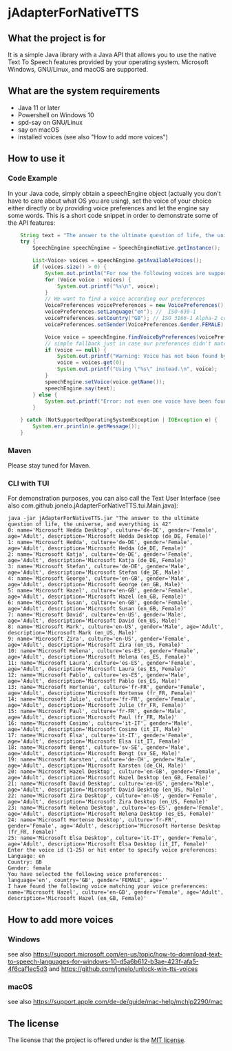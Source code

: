# jAdapterForNativeTTS

## What the project is for
It is a simple Java library with a Java API that allows you to use the native Text To Speech features provided by your operating system.
Microsoft Windows, GNU/Linux, and macOS are supported.


## What are the system requirements
* Java 11 or later
* Powershell on Windows 10
* spd-say on GNU/Linux
* say on macOS
* installed voices (see also "How to add more voices")

## How to use it
### Code Example
In your Java code, simply obtain a speechEngine object (actually you don't have to care about what OS you are using),
set the voice of your choice either directly or by providing voice preferences and let the engine say some words. This is a short code snippet in order to demonstrate some of the API features:

```java
    String text = "The answer to the ultimate question of life, the universe, and everything is 42";
    try {
        SpeechEngine speechEngine = SpeechEngineNative.getInstance();

        List<Voice> voices = speechEngine.getAvailableVoices();
        if (voices.size() > 0) {
            System.out.println("For now the following voices are supported:\n");
            for (Voice voice : voices) {
                System.out.printf("%s\n", voice);
            }
            // We want to find a voice according our preferences
            VoicePreferences voicePreferences = new VoicePreferences();
            voicePreferences.setLanguage("en"); //  ISO-639-1
            voicePreferences.setCountry("GB"); // ISO 3166-1 Alpha-2 code
            voicePreferences.setGender(VoicePreferences.Gender.FEMALE);

            Voice voice = speechEngine.findVoiceByPreferences(voicePreferences);
            // simple fallback just in case our preferences didn't match any voice
            if (voice == null) {
                System.out.printf("Warning: Voice has not been found by the voice preferences %s\n", voicePreferences);
                voice = voices.get(0);
                System.out.printf("Using \"%s\" instead.\n", voice);
            }
            speechEngine.setVoice(voice.getName());
            speechEngine.say(text);
        } else {
            System.out.printf("Error: not even one voice have been found.\n");
        }

    } catch (NotSupportedOperatingSystemException | IOException e) {
        System.err.println(e.getMessage());
    }
```
### Maven

Please stay tuned for Maven.

### CLI with TUI
For demonstration purposes, you can also call the Text User Interface (see also com.github.jonelo.jAdapterForNativeTTS.tui.Main.java):

```
java -jar jAdapterForNativeTTS.jar "The answer to the ultimate question of life, the universe, and everything is 42"
0: name='Microsoft Hedda Desktop', culture='de-DE', gender='Female', age='Adult', description='Microsoft Hedda Desktop (de_DE, Female)'
1: name='Microsoft Hedda', culture='de-DE', gender='Female', age='Adult', description='Microsoft Hedda (de_DE, Female)'
2: name='Microsoft Katja', culture='de-DE', gender='Female', age='Adult', description='Microsoft Katja (de_DE, Female)'
3: name='Microsoft Stefan', culture='de-DE', gender='Male', age='Adult', description='Microsoft Stefan (de_DE, Male)'
4: name='Microsoft George', culture='en-GB', gender='Male', age='Adult', description='Microsoft George (en_GB, Male)'
5: name='Microsoft Hazel', culture='en-GB', gender='Female', age='Adult', description='Microsoft Hazel (en_GB, Female)'
6: name='Microsoft Susan', culture='en-GB', gender='Female', age='Adult', description='Microsoft Susan (en_GB, Female)'
7: name='Microsoft David', culture='en-US', gender='Male', age='Adult', description='Microsoft David (en_US, Male)'
8: name='Microsoft Mark', culture='en-US', gender='Male', age='Adult', description='Microsoft Mark (en_US, Male)'
9: name='Microsoft Zira', culture='en-US', gender='Female', age='Adult', description='Microsoft Zira (en_US, Female)'
10: name='Microsoft Helena', culture='es-ES', gender='Female', age='Adult', description='Microsoft Helena (es_ES, Female)'
11: name='Microsoft Laura', culture='es-ES', gender='Female', age='Adult', description='Microsoft Laura (es_ES, Female)'
12: name='Microsoft Pablo', culture='es-ES', gender='Male', age='Adult', description='Microsoft Pablo (es_ES, Male)'
13: name='Microsoft Hortense', culture='fr-FR', gender='Female', age='Adult', description='Microsoft Hortense (fr_FR, Female)'
14: name='Microsoft Julie', culture='fr-FR', gender='Female', age='Adult', description='Microsoft Julie (fr_FR, Female)'
15: name='Microsoft Paul', culture='fr-FR', gender='Male', age='Adult', description='Microsoft Paul (fr_FR, Male)'
16: name='Microsoft Cosimo', culture='it-IT', gender='Male', age='Adult', description='Microsoft Cosimo (it_IT, Male)'
17: name='Microsoft Elsa', culture='it-IT', gender='Female', age='Adult', description='Microsoft Elsa (it_IT, Female)'
18: name='Microsoft Bengt', culture='sv-SE', gender='Male', age='Adult', description='Microsoft Bengt (sv_SE, Male)'
19: name='Microsoft Karsten', culture='de-CH', gender='Male', age='Adult', description='Microsoft Karsten (de_CH, Male)'
20: name='Microsoft Hazel Desktop', culture='en-GB', gender='Female', age='Adult', description='Microsoft Hazel Desktop (en_GB, Female)'
21: name='Microsoft David Desktop', culture='en-US', gender='Male', age='Adult', description='Microsoft David Desktop (en_US, Male)'
22: name='Microsoft Zira Desktop', culture='en-US', gender='Female', age='Adult', description='Microsoft Zira Desktop (en_US, Female)'
23: name='Microsoft Helena Desktop', culture='es-ES', gender='Female', age='Adult', description='Microsoft Helena Desktop (es_ES, Female)'
24: name='Microsoft Hortense Desktop', culture='fr-FR', gender='Female', age='Adult', description='Microsoft Hortense Desktop (fr_FR, Female)'
25: name='Microsoft Elsa Desktop', culture='it-IT', gender='Female', age='Adult', description='Microsoft Elsa Desktop (it_IT, Female)'
Enter the voice id (1-25) or hit enter to specify voice preferences: 
Language: en
Country: GB
Gender: female
You have selected the following voice preferences:
language='en', country='GB', gender='FEMALE', age=''
I have found the following voice matching your voice preferences:
name='Microsoft Hazel', culture='en-GB', gender='Female', age='Adult', description='Microsoft Hazel (en_GB, Female)'
```

## How to add more voices
### Windows

see also https://support.microsoft.com/en-us/topic/how-to-download-text-to-speech-languages-for-windows-10-d5a6b612-b3ae-423f-afa5-4f6caf1ec5d3
and https://github.com/jonelo/unlock-win-tts-voices

### macOS
see also https://support.apple.com/de-de/guide/mac-help/mchlp2290/mac

## The license

The license that the project is offered under is the [MIT license](https://choosealicense.com/licenses/mit/).

